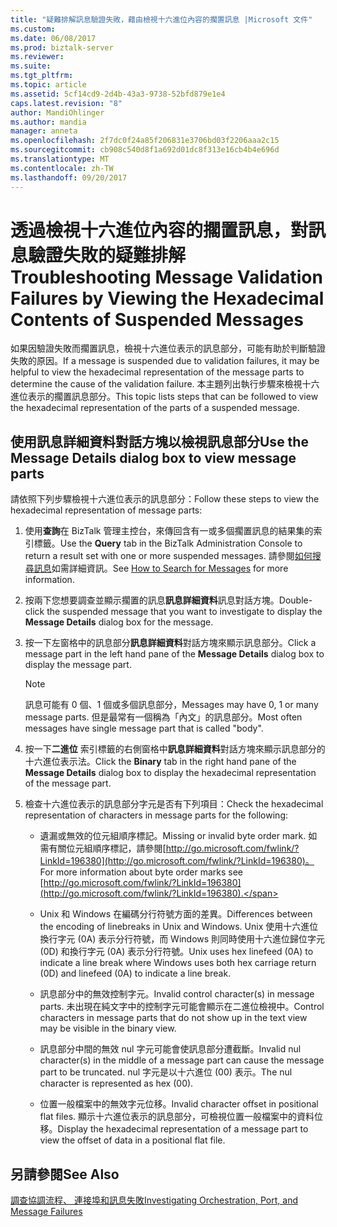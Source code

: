 ```yaml
---
title: "疑難排解訊息驗證失敗，藉由檢視十六進位內容的擱置訊息 |Microsoft 文件"
ms.custom: 
ms.date: 06/08/2017
ms.prod: biztalk-server
ms.reviewer: 
ms.suite: 
ms.tgt_pltfrm: 
ms.topic: article
ms.assetid: 5cf14cd9-2d4b-43a3-9738-52bfd879e1e4
caps.latest.revision: "8"
author: MandiOhlinger
ms.author: mandia
manager: anneta
ms.openlocfilehash: 2f7dc0f24a85f206831e3706bd03f2206aaa2c15
ms.sourcegitcommit: cb908c540d8f1a692d01dc8f313e16cb4b4e696d
ms.translationtype: MT
ms.contentlocale: zh-TW
ms.lasthandoff: 09/20/2017
---
```

# <a name="troubleshooting-message-validation-failures-by-viewing-the-hexadecimal-contents-of-suspended-messages"></a><span data-ttu-id="730be-102">透過檢視十六進位內容的擱置訊息，對訊息驗證失敗的疑難排解</span><span class="sxs-lookup"><span data-stu-id="730be-102">Troubleshooting Message Validation Failures by Viewing the Hexadecimal Contents of Suspended Messages</span></span>
<span data-ttu-id="730be-103">如果因驗證失敗而擱置訊息，檢視十六進位表示的訊息部分，可能有助於判斷驗證失敗的原因。</span><span class="sxs-lookup"><span data-stu-id="730be-103">If a message is suspended due to validation failures, it may be helpful to view the hexadecimal representation of the message parts to determine the cause of the validation failure.</span></span> <span data-ttu-id="730be-104">本主題列出執行步驟來檢視十六進位表示的擱置訊息部分。</span><span class="sxs-lookup"><span data-stu-id="730be-104">This topic lists steps that can be followed to view the hexadecimal representation of the parts of a suspended message.</span></span>  
  
## <a name="use-the-message-details-dialog-box-to-view-message-parts"></a><span data-ttu-id="730be-105">使用訊息詳細資料對話方塊以檢視訊息部分</span><span class="sxs-lookup"><span data-stu-id="730be-105">Use the Message Details dialog box to view message parts</span></span>  
 <span data-ttu-id="730be-106">請依照下列步驟檢視十六進位表示的訊息部分：</span><span class="sxs-lookup"><span data-stu-id="730be-106">Follow these steps to view the hexadecimal representation of message parts:</span></span>  
  
1.  <span data-ttu-id="730be-107">使用**查詢**在 BizTalk 管理主控台，來傳回含有一或多個擱置訊息的結果集的索引標籤。</span><span class="sxs-lookup"><span data-stu-id="730be-107">Use the **Query** tab in the BizTalk Administration Console to return a result set with one or more suspended messages.</span></span> <span data-ttu-id="730be-108">請參閱[如何搜尋訊息](../core/how-to-search-for-messages.md)如需詳細資訊。</span><span class="sxs-lookup"><span data-stu-id="730be-108">See [How to Search for Messages](../core/how-to-search-for-messages.md) for more information.</span></span>  
  
2.  <span data-ttu-id="730be-109">按兩下您想要調查並顯示擱置的訊息**訊息詳細資料**訊息對話方塊。</span><span class="sxs-lookup"><span data-stu-id="730be-109">Double-click the suspended message that you want to investigate to display the **Message Details** dialog box for the message.</span></span>  
  
3.  <span data-ttu-id="730be-110">按一下左窗格中的訊息部分**訊息詳細資料**對話方塊來顯示訊息部分。</span><span class="sxs-lookup"><span data-stu-id="730be-110">Click a message part in the left hand pane of the **Message Details** dialog box to display the message part.</span></span>  
  
    > [!NOTE]
    >  <span data-ttu-id="730be-111">訊息可能有 0 個、1 個或多個訊息部分，</span><span class="sxs-lookup"><span data-stu-id="730be-111">Messages may have 0, 1 or many message parts.</span></span> <span data-ttu-id="730be-112">但是最常有一個稱為「內文」的訊息部分。</span><span class="sxs-lookup"><span data-stu-id="730be-112">Most often messages have single message part that is called "body".</span></span>  
  
4.  <span data-ttu-id="730be-113">按一下**二進位** 索引標籤的右側窗格中**訊息詳細資料**對話方塊來顯示訊息部分的十六進位表示法。</span><span class="sxs-lookup"><span data-stu-id="730be-113">Click the **Binary** tab in the right hand pane of the **Message Details** dialog box to display the hexadecimal representation of the message part.</span></span>  
  
5.  <span data-ttu-id="730be-114">檢查十六進位表示的訊息部分字元是否有下列項目：</span><span class="sxs-lookup"><span data-stu-id="730be-114">Check the hexadecimal representation of characters in message parts for the following:</span></span>  
  
    -   <span data-ttu-id="730be-115">遺漏或無效的位元組順序標記。</span><span class="sxs-lookup"><span data-stu-id="730be-115">Missing or invalid byte order mark.</span></span> <span data-ttu-id="730be-116">如需有關位元組順序標記，請參閱[http://go.microsoft.com/fwlink/?LinkId=196380](http://go.microsoft.com/fwlink/?LinkId=196380)。</span><span class="sxs-lookup"><span data-stu-id="730be-116">For more information about byte order marks see [http://go.microsoft.com/fwlink/?LinkId=196380](http://go.microsoft.com/fwlink/?LinkId=196380).</span></span>  
  
    -   <span data-ttu-id="730be-117">Unix 和 Windows 在編碼分行符號方面的差異。</span><span class="sxs-lookup"><span data-stu-id="730be-117">Differences between the encoding of linebreaks in Unix and Windows.</span></span> <span data-ttu-id="730be-118">Unix 使用十六進位換行字元 (0A) 表示分行符號，而 Windows 則同時使用十六進位歸位字元 (0D) 和換行字元 (0A) 表示分行符號。</span><span class="sxs-lookup"><span data-stu-id="730be-118">Unix uses hex linefeed (0A) to indicate a line break where Windows uses both hex carriage return (0D) and linefeed (0A) to indicate a line break.</span></span>  
  
    -   <span data-ttu-id="730be-119">訊息部分中的無效控制字元。</span><span class="sxs-lookup"><span data-stu-id="730be-119">Invalid control character(s) in message parts.</span></span> <span data-ttu-id="730be-120">未出現在純文字中的控制字元可能會顯示在二進位檢視中。</span><span class="sxs-lookup"><span data-stu-id="730be-120">Control characters in message parts that do not show up in the text view may be visible in the binary view.</span></span>  
  
    -   <span data-ttu-id="730be-121">訊息部分中間的無效 nul 字元可能會使訊息部分遭截斷。</span><span class="sxs-lookup"><span data-stu-id="730be-121">Invalid nul character(s) in the middle of a message part can cause the message part to be truncated.</span></span> <span data-ttu-id="730be-122">nul 字元是以十六進位 (00) 表示。</span><span class="sxs-lookup"><span data-stu-id="730be-122">The nul character is represented as hex (00).</span></span>  
  
    -   <span data-ttu-id="730be-123">位置一般檔案中的無效字元位移。</span><span class="sxs-lookup"><span data-stu-id="730be-123">Invalid character offset in positional flat files.</span></span> <span data-ttu-id="730be-124">顯示十六進位表示的訊息部分，可檢視位置一般檔案中的資料位移。</span><span class="sxs-lookup"><span data-stu-id="730be-124">Display the hexadecimal representation of a message part to view the offset of data in a positional flat file.</span></span>  
  
## <a name="see-also"></a><span data-ttu-id="730be-125">另請參閱</span><span class="sxs-lookup"><span data-stu-id="730be-125">See Also</span></span>  
 [<span data-ttu-id="730be-126">調查協調流程、 連接埠和訊息失敗</span><span class="sxs-lookup"><span data-stu-id="730be-126">Investigating Orchestration, Port, and Message Failures</span></span>](../core/investigating-orchestration-port-and-message-failures.md)